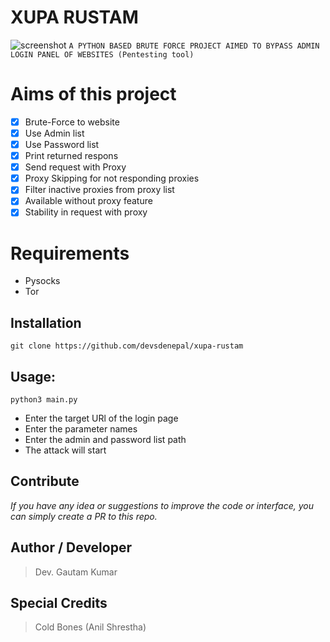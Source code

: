 # XUPA RUSTAM
![screenshot](https://raw.githubusercontent.com/devsdenepal/xupa-rustam/main/screenshots/IMG-20230403-WA0022.jpg)
``` A PYTHON BASED BRUTE FORCE PROJECT AIMED TO BYPASS ADMIN LOGIN PANEL OF WEBSITES (Pentesting tool) ```
# Aims of this project
- [x] Brute-Force to website
- [x] Use Admin list
- [x] Use Password list
- [x] Print returned respons
- [x] Send request with Proxy
- [x] Proxy Skipping for not responding proxies
- [x] Filter inactive proxies from proxy list
- [x] Available without proxy feature
- [x] Stability in request with proxy 
# Requirements
- Pysocks
- Tor 
## Installation
``` git clone https://github.com/devsdenepal/xupa-rustam ```
## Usage:
 ``` python3 main.py ```
* Enter the  target URl of the login page
* Enter the parameter names
* Enter the admin and password list path
* The attack will start
## Contribute
*If you have any idea or suggestions to improve the code or interface, you can simply create a PR to this repo.*
## Author / Developer
> Dev. Gautam Kumar
## Special Credits
> Cold Bones (Anil Shrestha)
